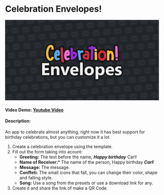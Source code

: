 # Celebration Envelopes!
![Banner](static/assets/metaimage.png)
#### Video Demo:  [Youtube Video](https://www.youtube.com/watch?v=5dXbSk2wJAI)
#### Description:
An app to celebrate almost anything,
right now it has best support for birthday celebrations,
but you can customize it a lot.

1. Create a celebration envelope using the template.
2. Fill out the form taking into acount:
    * **Greeting:** The text before the name, ***Happy birthday*** Carl!
    * **Name of Receiver:*** The name of the person, Happy birthday ***Carl***!
    * **Message:** The message.
    * **Conffeti:** The small icons that fall, you can change their color, shape and falling style.
    * **Song:** Use a song from the presets or use a download link for any.
3. Create it and share the link of make a QR Code.
